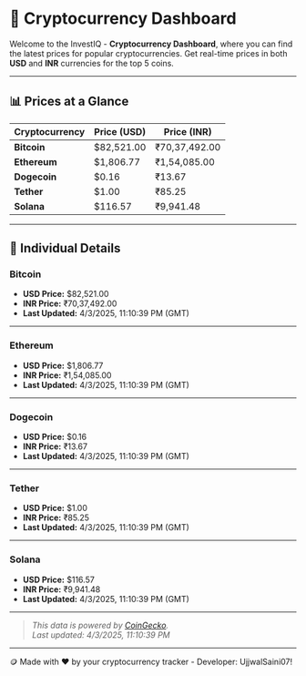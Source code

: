 
# 🚀 Cryptocurrency Dashboard

Welcome to the InvestIQ - **Cryptocurrency Dashboard**, where you can find the latest prices for popular cryptocurrencies. Get real-time prices in both **USD** and **INR** currencies for the top 5 coins.

---

## 📊 Prices at a Glance

| **Cryptocurrency** | **Price (USD)**       | **Price (INR)**        |
|---------------------|-----------------------|------------------------|
| **Bitcoin**   | $82,521.00 | ₹70,37,492.00 |
| **Ethereum**   | $1,806.77 | ₹1,54,085.00 |
| **Dogecoin**   | $0.16 | ₹13.67 |
| **Tether**   | $1.00 | ₹85.25 |
| **Solana**   | $116.57 | ₹9,941.48 |

---

## 📌 Individual Details

### Bitcoin

- **USD Price:** $82,521.00
- **INR Price:** ₹70,37,492.00
- **Last Updated:** 4/3/2025, 11:10:39 PM (GMT)
---


### Ethereum

- **USD Price:** $1,806.77
- **INR Price:** ₹1,54,085.00
- **Last Updated:** 4/3/2025, 11:10:39 PM (GMT)
---


### Dogecoin

- **USD Price:** $0.16
- **INR Price:** ₹13.67
- **Last Updated:** 4/3/2025, 11:10:39 PM (GMT)
---


### Tether

- **USD Price:** $1.00
- **INR Price:** ₹85.25
- **Last Updated:** 4/3/2025, 11:10:39 PM (GMT)
---


### Solana

- **USD Price:** $116.57
- **INR Price:** ₹9,941.48
- **Last Updated:** 4/3/2025, 11:10:39 PM (GMT)
---


> _This data is powered by [CoinGecko](https://www.coingecko.com)._  
> _Last updated: 4/3/2025, 11:10:39 PM_  

---
🪙 Made with ❤️ by your cryptocurrency tracker - Developer: UjjwalSaini07!
